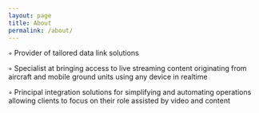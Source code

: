 ```yaml
---
layout: page
title: About
permalink: /about/
---
```



◦ Provider of tailored data link solutions

◦ Specialist at bringing access to live streaming content originating from aircraft and mobile ground units using any device in realtime

◦ Principal integration solutions for simplifying and automating operations allowing clients to focus on their role assisted by video and content



